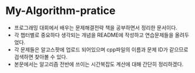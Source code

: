 # My-Algorithm-pratice
* 프로그래밍 대회에서 배우는 문제해결전략 책을 공부하면서 정리한 문서이다.
* 각 챕터별로 중요하다 생각되는 개념을 README에 작성하고 연습문제들을 올려두었다.
* 각 문제들은 알고스팟에 업로드 되어있으며 cpp파일의 이름과 문제 ID가 같으므로 검색하면 찾아볼 수 있다.
* 본문에서는 알고리즘 전반에 쓰이는 시간복잡도 계산에 대해 간단히 정리하겠다.
